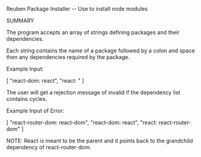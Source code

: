 Reuben Package Installer -- Use to install node modules

SUMMARY

The program accepts an array of strings defining packages and their dependencies.

Each string contains the name of a package followed by a colon and space then any dependencies required by the package.

Example Input:

[ "react-dom: react", "react: " ]

The user will get a rejection message of invalid if the dependency list contains cycles.

Example Input of Error:

[
    "react-router-dom: react-dom",
    "react-dom: react",
    "react: react-router-dom"
]

NOTE: React is meant to be the parent and it points back to the grandchild dependency of react-router-dom.